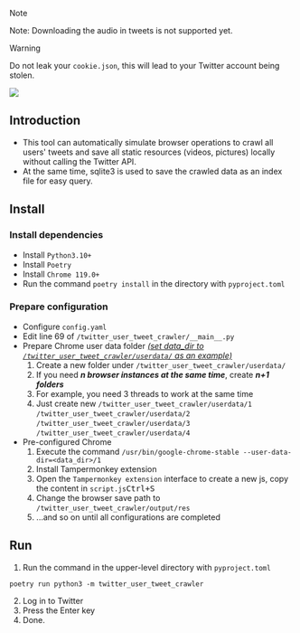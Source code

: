 > [!NOTE]
> Note: Downloading the audio in tweets is not supported yet.

> [!WARNING]
> Do not leak your `cookie.json`, this will lead to your Twitter account being stolen.

![](https://github.com/kaixinol/twitter_user_tweet_crawler/actions/workflows/python-app.yaml/badge.svg)

## Introduction
- This tool can automatically simulate browser operations to crawl all users' tweets and save all static resources (videos, pictures) locally without calling the Twitter API.
- At the same time, sqlite3 is used to save the crawled data as an index file for easy query.
## Install
### Install dependencies
- Install `Python3.10+`
- Install `Poetry`
- Install `Chrome 119.0+`
- Run the command `poetry install` in the directory with `pyproject.toml`
### Prepare configuration
- Configure `config.yaml`
- Edit line 69 of `/twitter_user_tweet_crawler/__main__.py`
- Prepare Chrome user data folder <i><u> (set data_dir to `/twitter_user_tweet_crawler/userdata/` as an example)</u></i>
   1. Create a new folder under `/twitter_user_tweet_crawler/userdata/`
   2. If you need ***n browser instances at the same time***, create ***n+1 folders***
   3. For example, you need 3 threads to work at the same time
   4. Just create new `/twitter_user_tweet_crawler/userdata/1` `/twitter_user_tweet_crawler/userdata/2` `/twitter_user_tweet_crawler/userdata/3` `/twitter_user_tweet_crawler/userdata/4`
- Pre-configured Chrome
   1. Execute the command `/usr/bin/google-chrome-stable --user-data-dir=<data_dir>/1`
   2. Install Tampermonkey extension
   3. Open the `Tampermonkey extension` interface to create a new js, copy the content in `script.js`<kbd>Ctrl+S</kbd>
   4. Change the browser save path to `/twitter_user_tweet_crawler/output/res`
   5. ...and so on until all configurations are completed
## Run
1. Run the command in the upper-level directory with `pyproject.toml`
```commandline
poetry run python3 -m twitter_user_tweet_crawler
```
2. Log in to Twitter
3. Press the Enter key
4. Done.